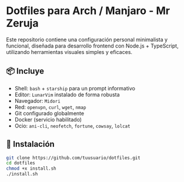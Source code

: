# Dotfiles para Arch / Manjaro - Mr Zeruja

Este repositorio contiene una configuración personal minimalista y funcional, diseñada para desarrollo frontend con Node.js + TypeScript, utilizando herramientas visuales simples y eficaces.

## 📦 Incluye

- Shell: `bash` + `starship` para un prompt informativo
- Editor: `LunarVim` instalado de forma robusta
- Navegador: `Midori`
- Red: `openvpn`, `curl`, `wget`, `nmap`
- Git configurado globalmente
- Docker (servicio habilitado)
- Ocio: `ani-cli`, `neofetch`, `fortune`, `cowsay`, `lolcat`

## 🚀 Instalación

```bash
git clone https://github.com/tuusuario/dotfiles.git
cd dotfiles
chmod +x install.sh
./install.sh
